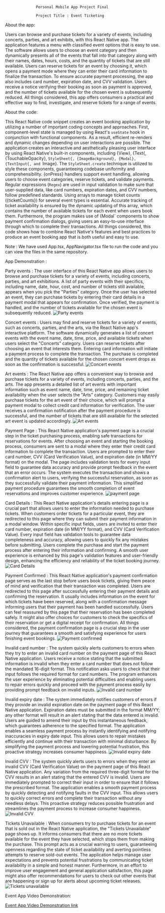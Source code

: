                   Personal Mobile App Project Final

                  Project Title : Event Ticketing


About the app:

Users can browse and purchase tickets for a variety of events, including concerts, parties, and art exhibits, with this React Native app. The application features a menu with classified event options that is easy to use. The software allows users to choose an event category and then dynamically presents all of the events that fall into that category along with their names, dates, hours, costs, and the quantity of tickets that are still available. Users can reserve tickets for an event by choosing it, which opens a payment mode where they can enter their card information to finalize the transaction. To ensure accurate payment processing, the app also includes card number, expiration date, and CVV validation. Users receive a notice verifying their booking as soon as payment is approved, and the number of tickets available for the chosen event is subsequently reduced. All things considered, this app offers consumers a practical and effective way to find, investigate, and reserve tickets for a range of events.


About the code:

This React Native code snippet creates an event booking application by utilizing a number of important coding concepts and approaches. 
First, component-level state is managed by using React's `useState` hook in conjunction with functional components. As a result, efficient re-renders and dynamic changes depending on user interactions are possible. The application creates an interactive and aesthetically pleasing user interface by using React Native's built-in components, including {View}, {Text{, {TouchableOpacity}, `StyleSheet{, {ImageBackground}, {Modal}, {TextInput{, and `Image}. The `StyleSheet.create` technique is utilized to style these components, guaranteeing codebase uniformity and comprehensibility. {onPress} handlers support event handling, allowing users to choose event categories, reserve tickets, and validate payments. Regular expressions (`Regex`) are used in input validation to make sure that user-supplied data, like card numbers, expiration dates, and CVV numbers, follow predefined standards. Using arrays to manage ticket counts ({ticketCounts}) for several event types is essential. Accurate tracking of ticket availability is ensured by the dynamic updating of this array, which contains the number of available tickets for each event when users book them. Furthermore, the program makes use of {Modal` components to show payment confirmation dialogs, giving users an easy-to-use interface through which to complete their transactions.
All things considered, this code shows how to combine React Native's features and best practices to produce an event booking app that is both useful and easy to use.

Note : We have used App.tsx, AppNavigator.tsx file to run the code and you can view the files in the same repository.


App Demonstration :

Party events : The user interface of this React Native app allows users to browse and purchase tickets for a variety of events, including concerts, parties, and art exhibitions. A list of party events with their specifics, including name, date, hour, cost, and number of tickets still available, appears when you pick the "Parties" category. Once the user has selected an event, they can purchase tickets by entering their card details in a payment modal that appears for confirmation. Once verified, the payment is handled, and the number of tickets available for the chosen event is subsequently reduced.
![Party events](./Screenshots/App1.png)

Concert events : Users may find and reserve tickets for a variety of events, such as concerts, parties, and the arts, via the React Native app's interactive platform. The software dynamically generates a list of concert events with the event name, date, time, price, and available tickets when users select the "Concerts" category. Users can reserve tickets after choosing an event that interests them. Entering card information will initiate a payment process to complete the transaction. The purchase is completed and the quantity of tickets available for the chosen concert event drops as soon as the confirmation is successful.
![Concert events](./Screenshots/App2.png)

Art events : The React Native app offers a convenient way to browse and purchase tickets for a variety of events, including concerts, parties, and the arts. The app presents a detailed list of art events with important information such as event name, date, time, price, and remaining ticket availability when the user selects the "Arts" category. Customers may easily purchase tickets for the art event of their choice, which will prompt a payment modal to collect credit card information for verification. The user receives a confirmation notification after the payment procedure is successful, and the number of tickets that are still available for the selected art event is updated accordingly.
![Art events](./Screenshots/App3.png)

Payment Page : This React Native application's payment page is a crucial step in the ticket purchasing process, enabling safe transactions for reservations for events. After choosing an event and starting the booking process, consumers are sent to a modal where they enter their credit card information to complete the transaction. Users are prompted to enter their card number, CVV (Card Verification Value), and expiration date (in MM/YY format) on the modal. The page includes validation tests for every input field to guarantee data accuracy and provide prompt feedback in the event that an error occurs. The system executes the transaction and shows a confirmation alert to users, verifying the successful reservation, as soon as they successfully validate their payment information. This simplified payment procedure guarantees the smooth completion of event reservations and improves customer experience.
![payment page](./Screenshots/App4.png)

Card Details : This React Native application's details entering page is a crucial part that allows users to enter the information needed to purchase tickets. When customers order tickets for a particular event, they are redirected to this page where they can submit their payment information in a modal window. Within specific input fields, users are invited to enter their card number, expiration date (in MM/YY format), and CVV (Card Verification Value). Every input field has validation tools to guarantee data completeness and accuracy, allowing users to quickly fix any mistakes before submitting. Users complete the purchase and start the payment process after entering their information and confirming. A smooth user experience is enhanced by this page's validation features and user-friendly design, enhancing the efficiency and reliability of the ticket booking journey.
![Card Details](./Screenshots/App5.png)

Payment Confirmed : This React Native application's payment confirmation page serves as the last stop before users book tickets, giving them peace of mind and verification that their transaction was completed. Users are redirected to this page after successfully entering their payment details and confirming the reservation. It usually includes information on the event for which tickets have been reserved, along with a confirmation message informing users that their payment has been handled successfully. Users can feel reassured by this page that their reservation has been completed safely. It might also offer choices for customers to check the specifics of their reservation or get a digital receipt for confirmation. All things considered, the payment confirmation page is a crucial step in the user journey that guarantees a smooth and satisfying experience for users finishing event bookings.
![Payment confirmed](./Screenshots/App6.png)

Invalid card number : The system quickly alerts customers to errors when they try to enter an invalid card number on the payment page of this React Native application. Users receive a notice stating that the submitted information is invalid when they enter a card number that does not follow the mandated 16-digit format. This notification asks users to check that their input follows the required format for card numbers. The program enhances the user experience by eliminating potential difficulties and enabling users to repair errors quickly and proceed with the payment process easily by providing prompt feedback on invalid inputs.
![Invalid card number](./Screenshots/App7.png)

Invalid expiry date : The system immediately notifies customers of errors if they provide an invalid expiration date on the payment page of this React Native application. Expiration dates must be submitted in the format MM/YY; any other format will result in an alert stating that the data entered is invalid. Users are guided to amend their input by this instantaneous feedback, which guarantees adherence to the specified format. The application enables a seamless payment process by instantly identifying and notifying inaccuracies in expiry date input. This allows users to repair mistakes efficiently and continue with their transaction with minimal disturbance. By simplifying the payment process and lowering potential frustration, this proactive strategy increases consumer happiness.
![Invalid expiry date](./Screenshots/App8.png)

Invalid CVV : The system quickly alerts users to errors when they enter an invalid CVV (Card Verification Value) on the payment page of this React Native application. Any variation from the required three-digit format for the CVV results in an alert stating that the entered CVV is invalid. Users are immediately prompted to correct their input in order to ensure that it follows the prescribed format. The application enables a smooth payment process by quickly detecting and notifying faults in the CVV input. This allows users to quickly correct errors and complete their transaction without any needless delays. This proactive strategy reduces possible frustration and streamlines the payment process to increase consumer happiness.
![Invalid CVV](./Screenshots/App9.png)

Tickets Unavailable : When consumers try to purchase tickets for an event that is sold out in the React Native application, the "Tickets Unavailable" page shows up. It informs consumers that there are no more tickets available for the event they have selected, which stops them from making the purchase. This prompt acts as a crucial warning to users, guaranteeing openness regarding the state of ticket availability and averting pointless attempts to reserve sold-out events. The application helps manage user expectations and prevents potential frustrations by communicating ticket availability in a simple and honest manner. Furthermore, in an effort to improve user engagement and general application satisfaction, this page might also offer recommendations for users to check out other events that are happening or sign up for alerts about upcoming ticket releases.
![Tickets unavailable](./Screenshots/App10.png)

Event App Video Demonstration:

[Event App Video Demonstration link](https://drive.google.com/file/d/1MY_eQAXQbAGZtKj_NYOHS9meN5Gff3de/view?usp=share_link)


